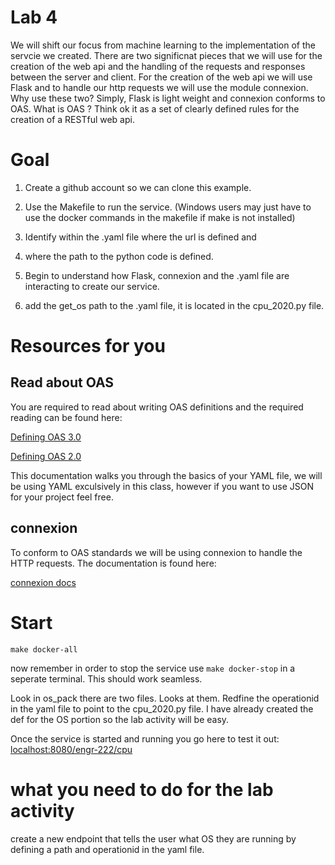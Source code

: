 # Lab 4

We will shift our focus from machine learning to the implementation of the servcie we created. There are two significnat pieces that we will use for the creation of the web api and the handling of the requests and responses between the server and client. For the creation of the web api we will use Flask and to handle our http requests we will use the module connexion. Why use these two? Simply, Flask is light weight and connexion conforms to OAS. What is OAS ? Think ok it as a set of clearly defined rules for the creation of a RESTful web api. 

# Goal

1) Create a github account so we can clone this example. 

2) Use the Makefile to run the service. (Windows users may just have to use the docker commands in the makefile if make is not installed)

3) Identify within the .yaml file where the url is defined and

4) where the path to the python code is defined. 

5) Begin to understand how Flask, connexion and the .yaml file are interacting to create our service. 

6) add the get_os path to the .yaml file, it is located in the cpu_2020.py file. 

# Resources for you

## Read about OAS 

You are required to read about writing OAS definitions and the required reading can be found here:

[Defining OAS 3.0](https://swagger.io/docs/specification/basic-structure/)

[Defining OAS 2.0](https://swagger.io/docs/specification/2-0/basic-structure/)

This documentation walks you through the basics of your YAML file, we will be using YAML exculsively in this class, however if you want to use JSON for your project feel free. 

## connexion

To conform to OAS standards we will be using connexion to handle the HTTP requests. The documentation is found here:

[connexion docs](https://connexion.readthedocs.io/en/latest/)


# Start

`make docker-all`

now remember in order to stop the service use `make docker-stop` in a seperate terminal. This should work seamless. 

Look in os_pack there are two files. Looks at them. Redfine the operationid in the yaml file to point to the cpu_2020.py file. I have already created the def for the OS portion so the lab activity will be easy. 

Once the service is started and running you go here to test it out: [localhost:8080/engr-222/cpu](localhost:8080/engr-222/cpu)

# what you need to do for the lab activity

create a new endpoint that tells the user what OS they are running by defining a path and operationid in the yaml file.
